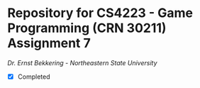 # Repository for CS4223 - Game Programming (CRN 30211) Assignment 7
_Dr. Ernst Bekkering - Northeastern State University_

- [x] Completed